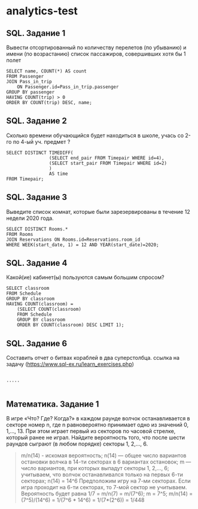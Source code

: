 # analytics-test
## SQL. Задание 1
Вывести отсортированный по количеству перелетов (по убыванию) 
и имени (по возрастанию) список пассажиров, совершивших хотя бы 1 полет
```
SELECT name, COUNT(*) AS count  
FROM Passenger
JOIN Pass_in_trip
    ON Passenger.id=Pass_in_trip.passenger
GROUP BY passenger
HAVING COUNT(trip) > 0
ORDER BY COUNT(trip) DESC, name;
```

## SQL. Задание 2
Сколько времени обучающийся будет находиться в школе, 
учась со 2-го по 4-ый уч. предмет ?
```
SELECT DISTINCT TIMEDIFF( 
                (SELECT end_pair FROM Timepair WHERE id=4),
                (SELECT start_pair FROM Timepair WHERE id=2)
                ) 
                AS time
FROM Timepair;
```

## SQL. Задание 3
Выведите список комнат, которые были зарезервированы в течение 12 недели 2020 года.
```
SELECT DISTINCT Rooms.*
FROM Rooms
JOIN Reservations ON Rooms.id=Reservations.room_id
WHERE WEEK(start_date, 1) = 12 AND YEAR(start_date)=2020;
```

## SQL. Задание 4
Какой(ие) кабинет(ы) пользуются самым большим спросом?
```
SELECT classroom 
FROM Schedule
GROUP BY classroom
HAVING COUNT(classroom) = 
    (SELECT COUNT(classroom) 
    FROM Schedule 
    GROUP BY classroom
    ORDER BY COUNT(classroom) DESC LIMIT 1);
```

## SQL. Задание 6
Cоставить отчет о битвах кораблей в два суперстолбца. ссылка на задачу
(https://www.sql-ex.ru/learn_exercises.php)
```

.....


```
## Математика. Задание 1
В игре «Что? Где? Когда?» в каждом раунде волчок останавливается в секторе номер n, 
где n равновероятно принимает одно из значений 0, 1,..., 13. 
При этом играет первый из секторов по часовой стрелке, который ранее не играл. Найдите вероятность того, 
что после шести раундов сыграют (в любом порядке) секторы 1, 2,..., 6.

> m/n(14) - искомая вероятность;
> n(14) — общее число вариантов остановки волчка в 14-ти секторах в 6 вариантах остановок;
> m — число вариантов, при которых выпадут секторы 1, 2,..., 6; учитываем, что волчок останавливался только на первых 6-ти секторах;
> n(14) = 14^6
> Предположим игру на 7-ми секторах. Если игра проходит на 6-ти секторах, то 7-мой сектор не учитываем. 
> Вероятность будет равна 1/7 = m/n(7) = m/(7^6);
> m = 7^5;
> m/n(14) = (7^5)/(14^6) = 1/(7^6 * 14^6) = 1/(7*(2^6)) = 1/448

